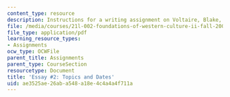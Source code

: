 ```yaml
---
content_type: resource
description: Instructions for a writing assignment on Voltaire, Blake, and Williams.
file: /media/courses/21l-002-foundations-of-western-culture-ii-fall-2002/ae3525ae26aba548a18e4c4a4a4f711a_essay2.pdf
file_type: application/pdf
learning_resource_types:
- Assignments
ocw_type: OCWFile
parent_title: Assignments
parent_type: CourseSection
resourcetype: Document
title: 'Essay #2: Topics and Dates'
uid: ae3525ae-26ab-a548-a18e-4c4a4a4f711a
---
```

